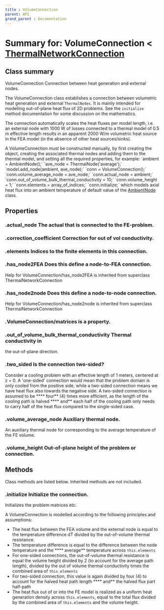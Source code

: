```yaml
---
title : VolumeConnection
parent: API
grand_parent : Documentation
---
```

# Summary for: **VolumeConnection**  < [ThermalNetworkConnection](ThermalNetworkConnection.html)

## Class summary

VolumeConnection Connection between heat generation and external nodes.

The VolumeConnection class establishes a connection between
volumetric heat generation and external `ThermalNodes`. It is mainly
intended for modelling out-of-plane heat flux of 2D problems. See the
`initialize` method documentation for some discussion on the
mathematics.

The connection automatically scales the heat fluxes per model length,
i.e. an external node with 1000 W of losses connected to a thermal
model of 0.5 m effective length results in an apparent 2000 W/m
volumetric heat source in the FEA model (in the absence of other heat
sources/sinks).

A VolumeConnection must be constructed manually, by first creating
the object, creating the associated thermal nodes and adding them to
the thermal model, and setting all the required properties, for
example:
´ambient = AmbientNode();´
´ave_node = ThermalNode('average');´
´model.add_node(ambient, ave_node);´
´conn = VolumeConnection();´
´conn.volume_average_node = ave_node;´
´conn.actual_node = ambient;´
´conn.out_of_volume_bulk_thermal_conductivity = 10;´
´conn.volume_height = 1;´
´conn.elements = array_of_indices;´
´conn.initialize;´
which models axial heat flux into an ambient temperature of default
value of the [AmbientNode](AmbientNode.html) class.

## Properties

### .**actual_node** The actual that is connected to the FE-problem.

### .**correction_coefficient** Correction for out of vol conductivity.

### .**elements** Indices to the finite elements in this connection.

### .**has_node2FEA** Does this define a node-to-FEA connection.
Help for VolumeConnection/has_node2FEA is inherited from superclass ThermalNetworkConnection

### .**has_node2node** Does this define a node-to-node connection.
Help for VolumeConnection/has_node2node is inherited from superclass ThermalNetworkConnection

### .VolumeConnection/**matrices** is a property.

### .**out_of_volume_bulk_thermal_conductivity** Thermal conductivity in
the out-of-plane direction.

### .**two_sided** Is the connection two-sided?

Consider a cooling problem with an effective length of 1 meters,
centered at z = 0. A 'one-sided' connection would mean that the
problem domain is only cooled from the positive side, while a
two-sided connection means we have heat flux also towards the
negative side. A two-sided connection is assumed to be **** four**
(4) times more efficient, as the length of the cooling path is
halved **** and** each half of the cooling path only needs to carry
half of the heat flux compared to the single-sided case.

### .**volume_average_node** Auxiliary thermal node.

An auxiliary thermal node for corresponding to the average
temperature of the FE volume.

### .**volume_height** Out-of-plane height of the problem or connection.


## Methods

Class methods are listed below. Inherited methods are not included.

### .**initialize** Initialize the connection.

Initializes the problem matrices etc.

A VolumeConnection is modelled according to the following principles and
assumptions:
* The heat flux between the FEA volume and the external node is equal
to the temperature difference dT divided by the out-of-volume thermal
resistance.
* The temperature difference is equal to the difference between the
node temperature and the **** average** temperature across `this.elements`
* For one-sided connections, the out-of-volume thermal resistance is equal
the volume height divided by 2 (to account for the average path
length), divided by the out of volume thermal conductivity times the
combined area of `this.elements`
* For two-sided connection, this value is again divided by four (4)
to account for the halved heat path length **** and** the halved flux
part half-path
* The heat flux out of or into the FE model is realized as a uniform
heat generation density across `this.elements`, equal to the total flux
divided by the combined area of `this.elements` and the volume height.


